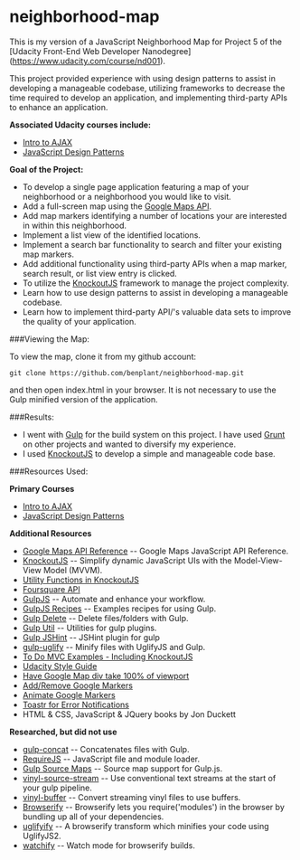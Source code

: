 neighborhood-map
================

This is my version of a JavaScript Neighborhood Map for Project 5 of the [Udacity Front-End Web Developer Nanodegree] (https://www.udacity.com/course/nd001).

This project provided experience with using design patterns to assist in developing a manageable codebase, utilizing frameworks to decrease the time required to develop an application, and implementing third-party APIs to enhance an application.

**Associated Udacity courses include:**

* [Intro to AJAX](https://www.udacity.com/course/ud110-nd)
* [JavaScript Design Patterns](https://www.udacity.com/course/ud989-nd)

**Goal of the Project:**

* To develop a single page application featuring a map of your neighborhood or a neighborhood you would like to visit. 
* Add a full-screen map using the [Google Maps API](https://developers.google.com/maps/).
* Add map markers identifying a number of locations your are interested in within this neighborhood.
* Implement a list view of the identified locations.
* Implement a search bar functionality to search and filter your existing map markers. 
* Add additional functionality using third-party APIs when a map marker, search result, or list view entry is clicked.  
* To utilize the [KnockoutJS](http://knockoutjs.com/) framework to manage the project complexity.
* Learn how to use design patterns to assist in developing a manageable codebase.
* Learn how to implement third-party API/'s valuable data sets to improve the quality of your application.


###Viewing the Map:

To view the map, clone it from my github account:

```
git clone https://github.com/benplant/neighborhood-map.git
```

and then open index.html in your browser.  It is not necessary to use the Gulp minified version of the application.

###Results:

* I went with [Gulp](http://gulpjs.com/) for the build system on this project.  I have used [Grunt](http://gruntjs.com/) on other projects and wanted to diversify my experience.
* I used [KnockoutJS](http://knockoutjs.com/) to develop a simple and manageable code base.

###Resources Used:

**Primary Courses**

* [Intro to AJAX](https://www.udacity.com/course/ud110-nd)
* [JavaScript Design Patterns](https://www.udacity.com/course/ud989-nd)

**Additional Resources**
* [Google Maps API Reference](https://developers.google.com/maps/documentation/javascript/reference) -- Google Maps JavaScript API Reference.
* [KnockoutJS](http://knockoutjs.com/) -- Simplify dynamic JavaScript UIs with the Model-View-View Model (MVVM).
* [Utility Functions in KnockoutJS](http://www.knockmeout.net/2011/04/utility-functions-in-knockoutjs.html)
* [Foursquare API](https://developer.foursquare.com/start)
* [GulpJS](http://gulpjs.com/) -- Automate and enhance your workflow.
* [GulpJS Recipes](https://github.com/gulpjs/gulp/tree/master/docs/recipes) -- Examples recipes for using Gulp.
* [Gulp Delete](https://github.com/gulpjs/gulp/blob/master/docs/recipes/delete-files-folder.md) -- Delete files/folders with Gulp.
* [Gulp Util](https://github.com/gulpjs/gulp-util) -- Utilities for gulp plugins.
* [Gulp JSHint](https://www.npmjs.com/package/gulp-jshint) -- JSHint plugin for gulp
* [gulp-uglify](https://www.npmjs.com/package/gulp-uglify/) -- Minify files with UglifyJS and Gulp.
* [To Do MVC Examples - Including KnockoutJS](http://todomvc.com/)
* [Udacity Style Guide](http://udacity.github.io/frontend-nanodegree-styleguide/javascript.html)
* [Have Google Map div take 100% of viewport](http://www.tutorialrepublic.com/faq/how-to-set-a-div-height-to-100-percent-using-css.php)
* [Add/Remove Google Markers](https://developers.google.com/maps/documentation/javascript/examples/marker-remove)
* [Animate Google Markers](https://developers.google.com/maps/documentation/javascript/examples/marker-animations-iteration)
* [Toastr for Error Notifications](https://github.com/CodeSeven/toastr)
* HTML & CSS, JavaScript & JQuery books by Jon Duckett

**Researched, but did not use**

* [gulp-concat](https://www.npmjs.com/package/gulp-concat) -- Concatenates files with Gulp.
* [RequireJS](http://requirejs.org/) -- JavaScript file and module loader.
* [Gulp Source Maps](https://www.npmjs.com/package/gulp-sourcemaps) -- Source map support for Gulp.js.
* [vinyl-source-stream](https://github.com/hughsk/vinyl-source-stream) -- Use conventional text streams at the start of your gulp pipeline.
* [vinyl-buffer](https://www.npmjs.com/package/vinyl-buffer) -- Convert streaming vinyl files to use buffers.
* [Browserify](http://browserify.org/) -- Browserify lets you require('modules') in the browser by bundling up all of your dependencies.
* [uglifyify](https://github.com/hughsk/uglifyify) -- A browserify transform which minifies your code using UglifyJS2.
* [watchify](https://github.com/substack/watchify) -- Watch mode for browserify builds.
